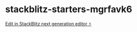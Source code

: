 # stackblitz-starters-mgrfavk6

[Edit in StackBlitz next generation editor ⚡️](https://stackblitz.com/~/github.com/AathiKrishna-JR/stackblitz-starters-mgrfavk6)